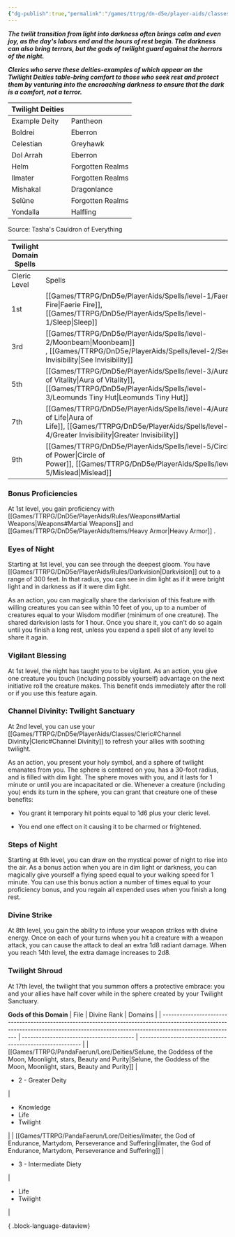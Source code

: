 ```yaml
---
{"dg-publish":true,"permalink":"/games/ttrpg/dn-d5e/player-aids/classes/class-specialisations/cleric-twilight-domain/","tags":["TTRPG/DND/5e"]}
---
```



**_The twilit transition from light into darkness often brings calm and even joy, as the day's labors end and the hours of rest begin. The darkness can also bring terrors, but the gods of twilight guard against the horrors of the night._**

**_Clerics who serve these deities-examples of which appear on the Twilight Deities table-bring comfort to those who seek rest and protect them by venturing into the encroaching darkness to ensure that the dark is a comfort, not a terror._**

|Twilight Deities|   |
|---|---|
|Example Deity|Pantheon|
|Boldrei|Eberron|
|Celestian|Greyhawk|
|Dol Arrah|Eberron|
|Helm|Forgotten Realms|
|Ilmater|Forgotten Realms|
|Mishakal|Dragonlance|
|Selûne|Forgotten Realms|
|Yondalla|Halfling|

Source: Tasha's Cauldron of Everything

|Twilight Domain Spells|   |
|---|---|
|Cleric Level|Spells|
|1st|[[Games/TTRPG/DnD5e/PlayerAids/Spells/level-1/Faerie Fire\|Faerie Fire]], [[Games/TTRPG/DnD5e/PlayerAids/Spells/level-1/Sleep\|Sleep]]|
|3rd|[[Games/TTRPG/DnD5e/PlayerAids/Spells/level-2/Moonbeam\|Moonbeam]] , [[Games/TTRPG/DnD5e/PlayerAids/Spells/level-2/See Invisibility\|See Invisibility]]|
|5th|[[Games/TTRPG/DnD5e/PlayerAids/Spells/level-3/Aura of Vitality\|Aura of Vitality]],[[Games/TTRPG/DnD5e/PlayerAids/Spells/level-3/Leomunds Tiny Hut\|Leomunds Tiny Hut]]|
|7th|[[Games/TTRPG/DnD5e/PlayerAids/Spells/level-4/Aura of Life\|Aura of Life]], [[Games/TTRPG/DnD5e/PlayerAids/Spells/level-4/Greater Invisibility\|Greater Invisibility]]|
|9th|[[Games/TTRPG/DnD5e/PlayerAids/Spells/level-5/Circle of Power\|Circle of Power]], [[Games/TTRPG/DnD5e/PlayerAids/Spells/level-5/Mislead\|Mislead]]|

### Bonus Proficiencies

At 1st level, you gain proficiency with [[Games/TTRPG/DnD5e/PlayerAids/Rules/Weapons#Martial Weapons\|Weapons#Martial Weapons]] and [[Games/TTRPG/DnD5e/PlayerAids/Items/Heavy Armor\|Heavy Armor]] .

### Eyes of Night

Starting at 1st level, you can see through the deepest gloom. You have [[Games/TTRPG/DnD5e/PlayerAids/Rules/Darkvision\|Darkvision]] out to a range of 300 feet. In that radius, you can see in dim light as if it were bright light and in darkness as if it were dim light.

As an action, you can magically share the darkvision of this feature with willing creatures you can see within 10 feet of you, up to a number of creatures equal to your Wisdom modifier (minimum of one creature). The shared darkvision lasts for 1 hour. Once you share it, you can't do so again until you finish a long rest, unless you expend a spell slot of any level to share it again.

### Vigilant Blessing

At 1st level, the night has taught you to be vigilant. As an action, you give one creature you touch (including possibly yourself) advantage on the next initiative roll the creature makes. This benefit ends immediately after the roll or if you use this feature again.

### Channel Divinity: Twilight Sanctuary

At 2nd level, you can use your [[Games/TTRPG/DnD5e/PlayerAids/Classes/Cleric#Channel Divinity\|Cleric#Channel Divinity]] to refresh your allies with soothing twilight.

As an action, you present your holy symbol, and a sphere of twilight emanates from you. The sphere is centered on you, has a 30-foot radius, and is filled with dim light. The sphere moves with you, and it lasts for 1 minute or until you are incapacitated or die. Whenever a creature (including you) ends its turn in the sphere, you can grant that creature one of these benefits:

- You grant it temporary hit points equal to 1d6 plus your cleric level.

- You end one effect on it causing it to be charmed or frightened.

### Steps of Night

Starting at 6th level, you can draw on the mystical power of night to rise into the air. As a bonus action when you are in dim light or darkness, you can magically give yourself a flying speed equal to your walking speed for 1 minute. You can use this bonus action a number of times equal to your proficiency bonus, and you regain all expended uses when you finish a long rest.

### Divine Strike

At 8th level, you gain the ability to infuse your weapon strikes with divine energy. Once on each of your turns when you hit a creature with a weapon attack, you can cause the attack to deal an extra 1d8 radiant damage. When you reach 14th level, the extra damage increases to 2d8.

### Twilight Shroud

At 17th level, the twilight that you summon offers a protective embrace: you and your allies have half cover while in the sphere created by your Twilight Sanctuary.

**Gods of this Domain**
| File                                                                                                                                                                                   | Divine Rank                              | Domains                                                   |
| -------------------------------------------------------------------------------------------------------------------------------------------------------------------------------------- | ---------------------------------------- | --------------------------------------------------------- |
| [[Games/TTRPG/PandaFaerun/Lore/Deities/Selune, the Goddess of the Moon, Moonlight, stars, Beauty and Purity\|Selune, the Goddess of the Moon, Moonlight, stars, Beauty and Purity]] | <ul><li>2 - Greater Deity</li></ul>      | <ul><li>Knowledge</li><li>Life</li><li>Twilight</li></ul> |
| [[Games/TTRPG/PandaFaerun/Lore/Deities/ilmater, the God of Endurance, Martydom, Perseverance and Suffering\|ilmater, the God of Endurance, Martydom, Perseverance and Suffering]]   | <ul><li>3 - Intermediate Diety</li></ul> | <ul><li>Life</li><li>Twilight</li></ul>                   |

{ .block-language-dataview}